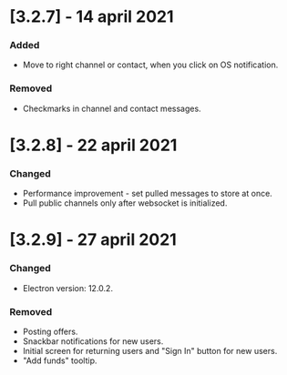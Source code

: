 # [3.2.7] - 14 april 2021

### Added
* Move to right channel or contact, when you click on OS notification.

### Removed
* Checkmarks in channel and contact messages.


# [3.2.8] - 22 april 2021

### Changed
* Performance improvement - set pulled messages to store at once.
* Pull public channels only after websocket is initialized.


# [3.2.9] - 27 april 2021

### Changed
* Electron version: 12.0.2.

### Removed
* Posting offers.
* Snackbar notifications for new users.
* Initial screen for returning users and "Sign In" button for new users.
* "Add funds" tooltip.
